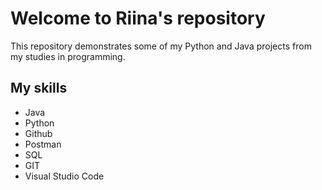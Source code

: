# Welcome to Riina's repository 

This repository demonstrates some of my Python and Java projects from my studies in programming. 

## My skills
- Java 
- Python
- Github
- Postman
- SQL
- GIT
- Visual Studio Code








